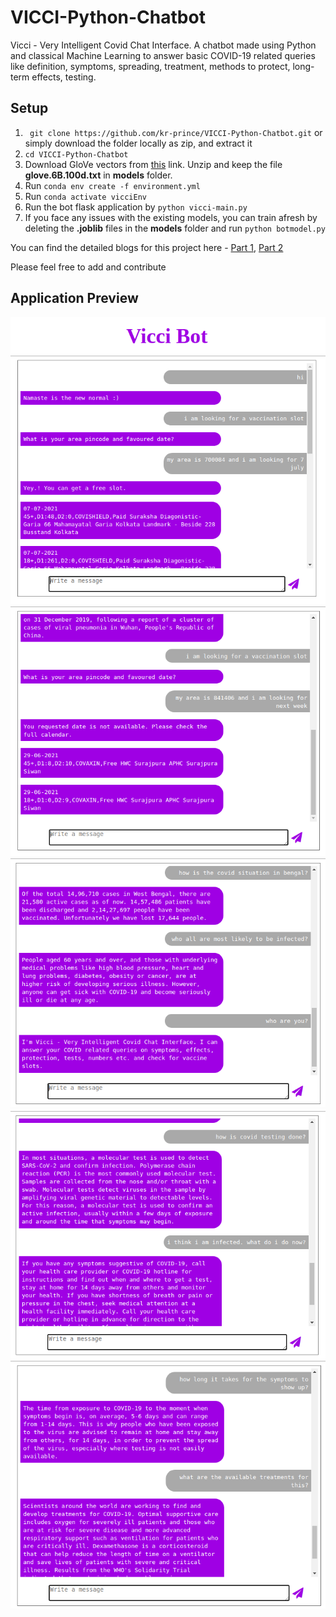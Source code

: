 # VICCI-Python-Chatbot

Vicci - Very Intelligent Covid Chat Interface. A chatbot made using Python and classical Machine Learning to answer basic COVID-19 related queries like definition, symptoms, spreading, treatment, methods to protect, long-term effects, testing.

## Setup

1. ``` git clone https://github.com/kr-prince/VICCI-Python-Chatbot.git``` or simply download the folder locally as zip, and extract it
2. ``` cd VICCI-Python-Chatbot ```
3. Download GloVe vectors from [this](https://nlp.stanford.edu/data/glove.6B.zip) link. Unzip and keep the file **glove.6B.100d.txt** in **models** folder.
4. Run ``` conda env create -f environment.yml ```
5. Run ``` conda activate vicciEnv ```
6. Run the bot flask application by ``` python vicci-main.py ```
7. If you face any issues with the existing models, you can train afresh by deleting the **.joblib** files in the **models** folder and run ``` python botmodel.py ``` 

You can find the detailed blogs for this project here - [Part 1](https://nphard12.medium.com/vicci-very-intelligent-covid-chat-interface-70b9eaeea1ae), [Part 2](https://nphard12.medium.com/meet-vicci-very-intelligent-covid-chat-interface-2-6ef26754b702)

Please feel free to add and contribute 

## Application Preview

![Image1](https://github.com/kr-prince/VICCI-Python-Chatbot/blob/main/static/screenshots/shot1.png)
![Image2](https://github.com/kr-prince/VICCI-Python-Chatbot/blob/main/static/screenshots/shot2.png)
![Image3](https://github.com/kr-prince/VICCI-Python-Chatbot/blob/main/static/screenshots/shot3.png)
![Image4](https://github.com/kr-prince/VICCI-Python-Chatbot/blob/main/static/screenshots/shot4.png)
![Image5](https://github.com/kr-prince/VICCI-Python-Chatbot/blob/main/static/screenshots/shot5.png)
